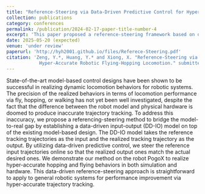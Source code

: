 ```yaml
---
title: "Reference-Steering via Data-Driven Predictive Control for Hyper-Accurate Robotic Flying-Hopping Locomotion"
collection: publications
category: conferences
permalink: /publication/2024-02-17-paper-title-number-4
excerpt: 'This paper proposed a reference-steering framework based on data driven predictive control that can account for model mismatch and enhance trajectory tracking performance based on previous input-output trajectories'
date: 2025-05-20 (expected)
venue: 'under review'
paperurl: 'http://hyh2001.github.io/files/Referece-Steering.pdf'
citation: 'Zeng, Y.*, Huang, Y.* and Xiong, X. "Reference-Steering via Data-Driven Predictive Control for
            Hyper-Accurate Robotic Flying-Hopping Locomotion." submitted to IEEE International Conference on Robotics and Automation, 2024. (* Denotes equal contribution)'
---
```


State-of-the-art model-based control designs have been shown to be successful in realizing dynamic locomotion behaviors for robotic systems. The precision of the realized behaviors in terms of locomotion performance via fly, hopping, or walking has not yet been well investigated, despite the fact that the difference between the robot model and physical hardware is doomed to produce inaccurate trajectory tracking. To address this inaccuracy, we propose a referencing-steering method to bridge the model-to-real gap by establishing a data-driven input-output (DD-IO) model on top of the existing model-based design. The DD-IO model takes the reference tracking trajectories as the input and the realized tracking trajectory as the output. By utilizing data-driven predictive control, we steer the reference input trajectories online so that the realized output ones match the actual desired ones. We demonstrate our method on the robot PogoX to realize hyper-accurate hopping and flying behaviors in both simulation and hardware. This data-driven reference-steering approach is straightforward to apply to general robotic systems for performance improvement via hyper-accurate trajectory tracking.  

